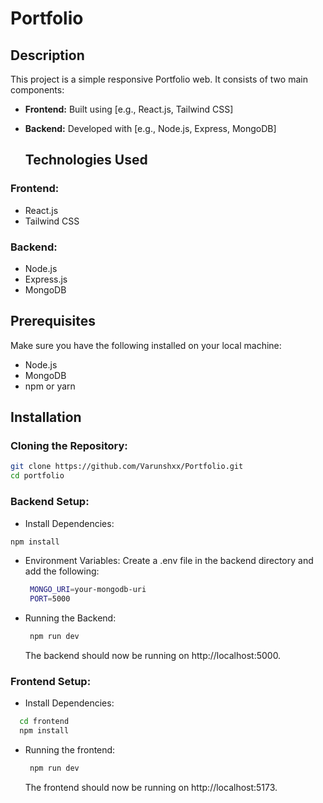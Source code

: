 # Portfolio

## Description

This project is a simple responsive Portfolio web. It consists of two main components:

- **Frontend:** Built using [e.g., React.js, Tailwind CSS]
- **Backend:** Developed with [e.g., Node.js, Express, MongoDB]

  ## Technologies Used

### Frontend:
- React.js
- Tailwind CSS

### Backend:
- Node.js
- Express.js
- MongoDB
 
## Prerequisites

Make sure you have the following installed on your local machine:
- Node.js
- MongoDB
- npm or yarn

## Installation

### Cloning the Repository:

```bash
git clone https://github.com/Varunshxx/Portfolio.git
cd portfolio
```

### Backend Setup:

- Install Dependencies:

```bash
npm install
```

- Environment Variables:
  Create a .env file in the backend directory and add the following:
  ```bash
   MONGO_URI=your-mongodb-uri
   PORT=5000
  ```

- Running the Backend:
  ```bash
   npm run dev
  ```
  The backend should now be running on http://localhost:5000.

### Frontend Setup:

- Install Dependencies:

 ```bash
   cd frontend
   npm install
 ```

- Running the frontend:
  ```bash
   npm run dev
  ```
  The frontend should now be running on http://localhost:5173.
